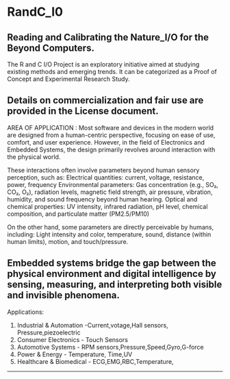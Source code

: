 # RandC_I0
Reading and Calibrating the Nature_I/O for the Beyond Computers.
-----------------------------------------------------------------------------------------------------------------------
The R and C I/O Project is an exploratory initiative aimed at studying existing methods and emerging trends. 
It can be categorized as a Proof of Concept and Experimental Research Study. 

Details on commercialization and fair use are provided in the License document.
-----------------------------------------------------------------------------------------------------------------------
AREA OF APPLICATION :
Most software and devices in the modern world are designed from a human-centric perspective, focusing on ease of use, comfort, and user experience.
However, in the field of Electronics and Embedded Systems, the design primarily revolves around interaction with the physical world.

These interactions often involve parameters beyond human sensory perception, such as:
Electrical quantities: current, voltage, resistance, power, frequency
Environmental parameters: Gas concentration (e.g., SO₂, CO₂, O₂), radiation levels, magnetic field strength, air pressure, vibration, humidity, and sound frequency beyond human hearing.
Optical and chemical properties: UV intensity, infrared radiation, pH level, chemical composition, and particulate matter (PM2.5/PM10)

On the other hand, some parameters are directly perceivable by humans, including:
Light intensity and color, temperature, sound, distance (within human limits), motion, and touch/pressure.

Embedded systems bridge the gap between the physical environment and digital intelligence by sensing, measuring, and interpreting both visible and invisible phenomena.
---------------------------------------------------------------------------------------------------------------------------
Applications:
1) Industrial & Automation -Current,votage,Hall sensors, Pressure,piezoelectric
2) Consumer Electronics - Touch Sensors
3) Automotive Systems - RPM sensors,Pressure,Speed,Gyro,G-force
4) Power & Energy - Temperature, Time,UV 
5) Healthcare & Biomedical - ECG,EMG,RBC,Temperature, 
---------------------------------------------------------------------------------------------------------------------------
